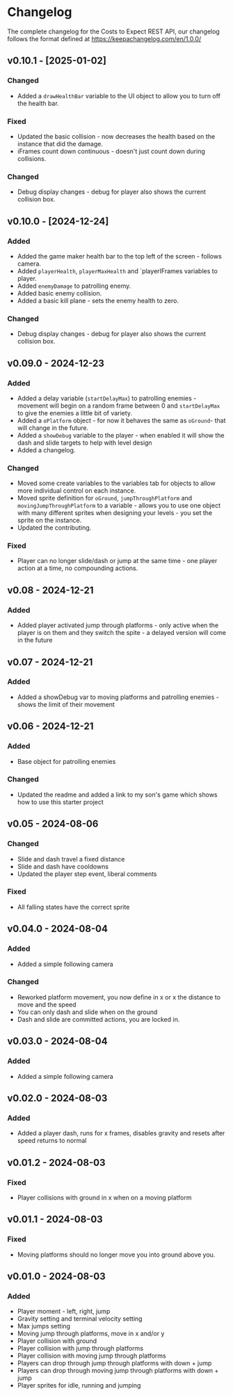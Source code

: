 # Changelog

The complete changelog for the Costs to Expect REST API, our changelog follows the format defined at https://keepachangelog.com/en/1.0.0/

## v0.10.1 - [2025-01-02]

### Changed
- Added a `drawHealthBar` variable to the UI object to allow you to turn off the health bar.

### Fixed
- Updated the basic collision - now decreases the health based on the instance that did the damage.
- iFrames count down continuous - doesn't just count down during collisions.

### Changed
- Debug display changes - debug for player also shows the current collision box.

## v0.10.0 - [2024-12-24]

### Added
- Added the game maker health bar to the top left of the screen - follows camera.
- Added `playerHealth`, `playerMaxHealth` and `playerIFrames variables to player.
- Added `enemyDamage` to patrolling enemy.
- Added basic enemy collision.
- Added a basic kill plane - sets the enemy health to zero.

### Changed
- Debug display changes - debug for player also shows the current collision box.

## v0.09.0 - 2024-12-23

### Added

- Added a delay variable (`startDelayMax`) to patrolling enemies - movement will begin on a random frame between 0 and `startDelayMax` to give the enemies a little bit of variety.
- Added a `oPlatform` object - for now it behaves the same as `oGround`- that will change in the future.
- Added a `showDebug` variable to the player - when enabled it will show the dash and slide targets to help with level design
- Added a changelog.

### Changed

- Moved some create variables to the variables tab for objects to allow more individual control on each instance.
- Moved sprite definition for `oGround`, `jumpThroughPlatform` and `movingJumpThroughPlatform` to a variable - allows you to use one object with many different sprites when designing your levels - you set the sprite on the instance.
- Updated the contributing.

### Fixed

- Player can no longer slide/dash or jump at the same time - one player action at a time, no compounding actions.

## v0.08 - 2024-12-21

### Added

- Added player activated jump through platforms - only active when the player is on them and they switch the spite - a delayed version will come in the future

## v0.07 - 2024-12-21

### Added

- Added a showDebug var to moving platforms and patrolling enemies - shows the limit of their movement

## v0.06 - 2024-12-21

### Added

- Base object for patrolling enemies

### Changed

- Updated the readme and added a link to my son's game which shows how to use this starter project

## v0.05 - 2024-08-06

### Changed

- Slide and dash travel a fixed distance
- Slide and dash have cooldowns
- Updated the player step event, liberal comments

### Fixed

- All falling states have the correct sprite

## v0.04.0 - 2024-08-04

### Added

- Added a simple following camera

### Changed

- Reworked platform movement, you now define in x or x the distance to move and the speed
- You can only dash and slide when on the ground
- Dash and slide are committed actions, you are locked in.

## v0.03.0 - 2024-08-04

### Added

- Added a simple following camera

## v0.02.0 - 2024-08-03

### Added

- Added a player dash, runs for x frames, disables gravity and resets after speed returns to normal

## v0.01.2 - 2024-08-03

### Fixed 

- Player collisions with ground in x when on a moving platform

## v0.01.1 - 2024-08-03

### Fixed 

- Moving platforms should no longer move you into ground above you.


## v0.01.0 - 2024-08-03

### Added

- Player moment - left, right, jump
- Gravity setting and terminal velocity setting
- Max jumps setting
- Moving jump through platforms, move in x and/or y
- Player collision with ground
- Player collision with jump through platforms
- Player collision with moving jump through platforms
- Players can drop through jump through platforms with down + jump
- Players can drop through moving jump through platforms with down + jump
- Player sprites for idle, running and jumping
